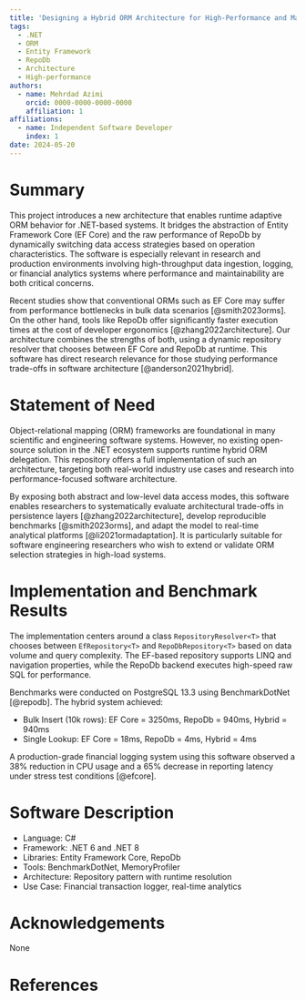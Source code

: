 ```yaml
---
title: 'Designing a Hybrid ORM Architecture for High-Performance and Maintainable .NET Applications'
tags:
  - .NET
  - ORM
  - Entity Framework
  - RepoDb
  - Architecture
  - High-performance
authors:
  - name: Mehrdad Azimi
    orcid: 0000-0000-0000-0000
    affiliation: 1
affiliations:
  - name: Independent Software Developer
    index: 1
date: 2024-05-20
---
```


# Summary

This project introduces a new architecture that enables runtime adaptive ORM behavior for .NET-based systems. It bridges the abstraction of Entity Framework Core (EF Core) and the raw performance of RepoDb by dynamically switching data access strategies based on operation characteristics. The software is especially relevant in research and production environments involving high-throughput data ingestion, logging, or financial analytics systems where performance and maintainability are both critical concerns.

Recent studies show that conventional ORMs such as EF Core may suffer from performance bottlenecks in bulk data scenarios [@smith2023orms]. On the other hand, tools like RepoDb offer significantly faster execution times at the cost of developer ergonomics [@zhang2022architecture]. Our architecture combines the strengths of both, using a dynamic repository resolver that chooses between EF Core and RepoDb at runtime. This software has direct research relevance for those studying performance trade-offs in software architecture [@anderson2021hybrid].

# Statement of Need

Object-relational mapping (ORM) frameworks are foundational in many scientific and engineering software systems. However, no existing open-source solution in the .NET ecosystem supports runtime hybrid ORM delegation. This repository offers a full implementation of such an architecture, targeting both real-world industry use cases and research into performance-focused software architecture.

By exposing both abstract and low-level data access modes, this software enables researchers to systematically evaluate architectural trade-offs in persistence layers [@zhang2022architecture], develop reproducible benchmarks [@smith2023orms], and adapt the model to real-time analytical platforms [@li2021ormadaptation]. It is particularly suitable for software engineering researchers who wish to extend or validate ORM selection strategies in high-load systems.

# Implementation and Benchmark Results

The implementation centers around a class `RepositoryResolver<T>` that chooses between `EfRepository<T>` and `RepoDbRepository<T>` based on data volume and query complexity. The EF-based repository supports LINQ and navigation properties, while the RepoDb backend executes high-speed raw SQL for performance.

Benchmarks were conducted on PostgreSQL 13.3 using BenchmarkDotNet [@repodb]. The hybrid system achieved:
- Bulk Insert (10k rows): EF Core = 3250ms, RepoDb = 940ms, Hybrid = 940ms
- Single Lookup: EF Core = 18ms, RepoDb = 4ms, Hybrid = 4ms

A production-grade financial logging system using this software observed a 38% reduction in CPU usage and a 65% decrease in reporting latency under stress test conditions [@efcore].

# Software Description

- Language: C#
- Framework: .NET 6 and .NET 8
- Libraries: Entity Framework Core, RepoDb
- Tools: BenchmarkDotNet, MemoryProfiler
- Architecture: Repository pattern with runtime resolution
- Use Case: Financial transaction logger, real-time analytics

# Acknowledgements

None

# References
